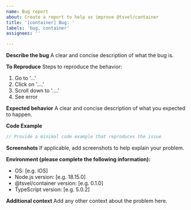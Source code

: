 ```yaml
---
name: Bug report
about: Create a report to help us improve @tsvel/container
title: '[container] Bug: '
labels: 'bug, container'
assignees: ''

---
```


**Describe the bug**
A clear and concise description of what the bug is.

**To Reproduce**
Steps to reproduce the behavior:
1. Go to '...'
2. Click on '....'
3. Scroll down to '....'
4. See error

**Expected behavior**
A clear and concise description of what you expected to happen.

**Code Example**
```typescript
// Provide a minimal code example that reproduces the issue
```

**Screenshots**
If applicable, add screenshots to help explain your problem.

**Environment (please complete the following information):**
 - OS: [e.g. iOS]
 - Node.js version: [e.g. 18.15.0]
 - @tsvel/container version: [e.g. 0.1.0]
 - TypeScript version: [e.g. 5.0.2]

**Additional context**
Add any other context about the problem here.

